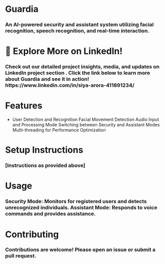 <h1>Guardia</h1>
<h3>An AI-powered security and assistant system utilizing facial recognition, speech recognition, and real-time interaction.</h3>


<h1>📢 Explore More on LinkedIn!</h1>
<h3>Check out our detailed project insights, media, and updates on LinkedIn project section . Click the link below to learn more about Guardia and see it in action!
https://www.linkedin.com/in/siya-arora-411891234/</h3>

<h1>Features</h1>
<ul>
  <li>
 User Detection and Recognition
 Facial Movement Detection
 Audio Input and Processing
 Mode Switching between Security and Assistant Modes
 Multi-threading for Performance Optimization
  </li>
</ul>
<h1>Setup Instructions</h1>
<h3>[Instructions as provided above]</h3>
<h1>Usage</h1>
<h3>
Security Mode: Monitors for registered users and detects unrecognized individuals.
Assistant Mode: Responds to voice commands and provides assistance.
</h3>
<h1>Contributing</h1>
<h3>Contributions are welcome! Please open an issue or submit a pull request.</h3>


